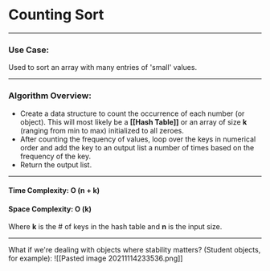 # Counting Sort
---
### Use Case: 
Used to sort an array with many entries of 'small' values.

---

### Algorithm Overview:
- Create a data structure to count the occurrence of each number (or object). This will most likely be a **[[Hash Table]]** or an array of size **k** (ranging from min to max) initialized to all zeroes.
- After counting the frequency of values, loop over the keys in numerical order and add the key to an output list a number of times based on the frequency of the key.
- Return the output list.

---

#### Time Complexity: O (n + k)
#### Space Complexity: O (k)
Where **k** is the # of keys in the hash table and **n** is the input size.

---

What if we're dealing with objects where stability matters? (Student objects, for example):
![[Pasted image 20211114233536.png]]